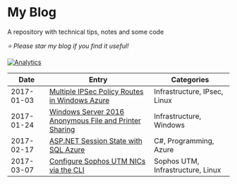 # My Blog
A repository with technical tips, notes and some code

*:star: Please star my blog if you find it useful!*

[![Analytics](https://ga-beacon.appspot.com/UA-8535255-2/mariodivece/blog/)](https://github.com/igrigorik/ga-beacon)


| Date | Entry | Categories |
|------|-------|------------|
| 2017-01-03 | <a href="https://github.com/mariodivece/blog/tree/master/2017-01-03-strongswan-bridge-azure">Multiple IPSec Policy Routes in Windows Azure</a> | Infrastructure, IPsec, Linux |
| 2017-01-24 | <a href="https://github.com/mariodivece/blog/tree/master/2017-01-24-winserver-shares">Windows Server 2016 Anonymous File and Printer Sharing</a> | Infrastructure, Windows |
| 2017-02-17 | <a href="https://github.com/mariodivece/blog/tree/master/2017-02-17-sql-azure-session-state">ASP.NET Session State with SQL Azure</a> | C#, Programming, Azure |
| 2017-03-07 | <a href="https://github.com/mariodivece/blog/tree/master/2017-03-07-reconfigure-sophos-utm-nics">Configure Sophos UTM NICs via the CLI</a> | Sophos UTM, Infrastructure, Linux |
